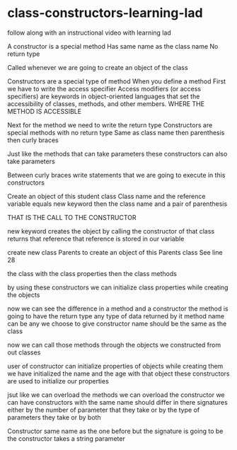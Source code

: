 # class-constructors-learning-lad
follow along with an instructional video with learning lad

A constructor is a special method
  Has same name as the class name
  No return type

Called whenever we are going to create an object of the class

Constructors are a special type of method
When you define a method
  First we have to write the access specifier
    Access modifiers (or access specifiers) are keywords in object-oriented languages that set the accessibility of classes, methods, and other members.
    WHERE THE METHOD IS ACCESSIBLE

Next for the method we need to write the return type
Constructors are special methods with no return type
  Same as class name
  then parenthesis
  then curly braces

Just like the methods that can take parameters
these constructors can also take parameters

Between curly braces
  write statements that we are going to execute in this constructors

Create an object of this student class
Class name and the reference variable
equals new keyword
then the class name and a pair of parenthesis

THAT IS THE CALL TO THE CONSTRUCTOR


new keyword creates the object by calling the constructor of that class
returns that reference
that reference is stored in our variable

create new class Parents
to create an object of this Parents class
See line 28
  <!-- Create an object of this student class
  Class name and the reference variable
  equals new keyword
  then the class name and a pair of parenthesis -->

the class
with the class properties
then the class methods

by using these constructors we can initialize class properties while creating the objects

now we can see the difference in a method and a constructor
the method is going to have the return type
  any type of data returned by it
method name can be any we choose to give
constructor name should be the same as the class

now we can call those methods through the objects we constructed from out classes

user of constructor can initialize properties of objects while creating them
we have initialized the name and the age with that object
these constructors are used to initialize our properties

jsut like we can overload the methods
we can overload the constructor
  we can have constructors with the same name
  should differ in there signatures
    either by the number of parameter that they take
    or by the type of parameters they take
    or by both
<!-- Method Overloading is a feature that allows a class to have more than one method having the same name, if their argument lists are different. It is similar to constructor overloading in Java, that allows a class to have more than one constructor having different argument lists. -->

Constructor same name as the one before
but the signature is going to be
the constructor takes a string parameter
